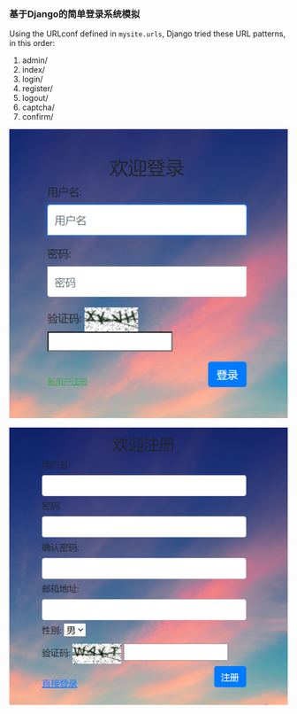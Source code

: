 ### 基于Django的简单登录系统模拟

Using the URLconf defined in `mysite.urls`, Django tried these URL patterns, in this order:

1. admin/
2. index/
3. login/
4. register/
5. logout/
6. captcha/
7. confirm/

![image-20210309132039627](https://raw.githubusercontent.com/GarfieldCCC/cloudImg/master/img/20210309132039.png)

![image-20210309132116301](https://raw.githubusercontent.com/GarfieldCCC/cloudImg/master/img/20210309132116.png)



